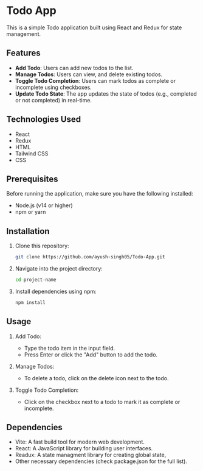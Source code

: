 # Todo App

This is a simple Todo application built using React and Redux for state management.

## Features

- **Add Todo**: Users can add new todos to the list.
- **Manage Todos**: Users can view, and delete existing todos.
- **Toggle Todo Completion**: Users can mark todos as complete or incomplete using checkboxes.
- **Update Todo State**: The app updates the state of todos (e.g., completed or not completed) in real-time.

## Technologies Used

- React
- Redux
- HTML
- Tailwind CSS
- CSS
  
## Prerequisites

Before running the application, make sure you have the following installed:

- Node.js (v14 or higher)
- npm or yarn

## Installation

1. Clone this repository:

   ```bash
   git clone https://github.com/ayush-singh05/Todo-App.git
2. Navigate into the project directory:

   ```bash
   cd project-name

3. Install dependencies using npm:

   ```bash
   npm install

## Usage

1. Add Todo:
   - Type the todo item in the input field.
   - Press Enter or click the "Add" button to add the todo.

2. Manage Todos:
   - To delete a todo, click on the delete icon next to the todo.

3. Toggle Todo Completion:
   - Click on the checkbox next to a todo to mark it as complete or incomplete.

## Dependencies

- Vite: A fast build tool for modern web development.
- React: A JavaScript library for building user interfaces.
- Readux: A state managment library for creating global state,
- Other necessary dependencies (check package.json for the full list).
